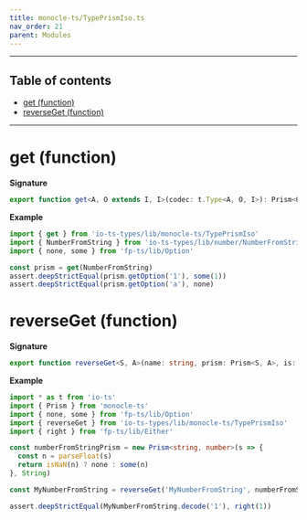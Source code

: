 ```yaml
---
title: monocle-ts/TypePrismIso.ts
nav_order: 21
parent: Modules
---
```


---

<h2 class="text-delta">Table of contents</h2>

- [get (function)](#get-function)
- [reverseGet (function)](#reverseget-function)

---

# get (function)

**Signature**

```ts
export function get<A, O extends I, I>(codec: t.Type<A, O, I>): Prism<O, A> { ... }
```

**Example**

```ts
import { get } from 'io-ts-types/lib/monocle-ts/TypePrismIso'
import { NumberFromString } from 'io-ts-types/lib/number/NumberFromString'
import { none, some } from 'fp-ts/lib/Option'

const prism = get(NumberFromString)
assert.deepStrictEqual(prism.getOption('1'), some(1))
assert.deepStrictEqual(prism.getOption('a'), none)
```

# reverseGet (function)

**Signature**

```ts
export function reverseGet<S, A>(name: string, prism: Prism<S, A>, is: t.Is<A>): t.Type<A, S, S> { ... }
```

**Example**

```ts
import * as t from 'io-ts'
import { Prism } from 'monocle-ts'
import { none, some } from 'fp-ts/lib/Option'
import { reverseGet } from 'io-ts-types/lib/monocle-ts/TypePrismIso'
import { right } from 'fp-ts/lib/Either'

const numberFromStringPrism = new Prism<string, number>(s => {
  const n = parseFloat(s)
  return isNaN(n) ? none : some(n)
}, String)

const MyNumberFromString = reverseGet('MyNumberFromString', numberFromStringPrism, t.number.is)

assert.deepStrictEqual(MyNumberFromString.decode('1'), right(1))
```
